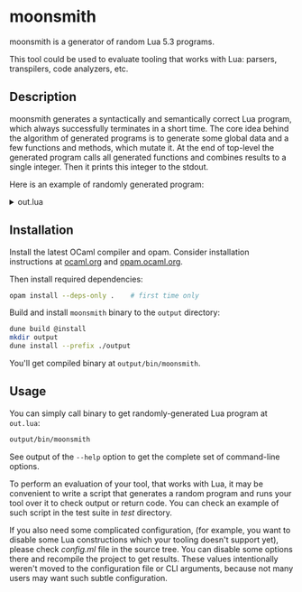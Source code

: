 # moonsmith

moonsmith is a generator of random Lua 5.3 programs.

This tool could be used to evaluate tooling that works with Lua: parsers, transpilers, code analyzers, etc.

## Description

moonsmith generates a syntactically and semantically correct Lua program, which always successfully terminates in a short time. The core idea behind the algorithm of generated programs is to generate some global data and a few functions and methods, which mutate it. At the end of top-level the generated program calls all generated functions and combines results to a single integer. Then it prints this integer to the stdout.

Here is an example of randomly generated program:

<details>
  <summary>out.lua</summary>

```lua
--------------------------------------------------------
-- This code was automatically generated by moonsmith --
-- https://github.com/jubnzv/moonsmith                --
--                                                    --
-- Seed:                   42                         --
--------------------------------------------------------

--------------------------------------------------------
-- Global datums definitions (  5 statements)         --
--------------------------------------------------------
datum0 = {}
datum1 = {}
local datum2 = {}
datum3 = {}
datum4 = 33

--------------------------------------------------------
-- Function definitions (  5 functions)               --
--------------------------------------------------------
-- @return float
function datum2:m5()
  local v20, v22, v24, v26 = "amet dolor", -63.647967, 77.379536, false
  v28, v30 = "anim laborum in consectetur", "et culpa"
  v32, v34, v36, v38 = "Excepteur ullamco dolore commodo", false, 0x1.90e4faf0243cp+1, -0x1.9218b4aa4f36p+5
  if v22 ~= -60.801529 then
      v22 = 8.561483e+01 - math.pi - -(math.cos(v22))
      v22 = math.cos(v22) + math.pi - -(math.sin(118.962421))
  else
      v20 = math.type(v24)
      v20 = "et"
      v22 = math.pi - -(0x1.c4b345d2b1f7p+5)
  end
  local cond42 = 5
  repeat
      v24 = math.cos(85) + math.cos(v22) - -(math.cos(v22))
      v22 = math.cos(46) - -(math.pi)
      cond42 = cond42 + 0x3
  until cond42 <= 41
  v22 = math.cos(64) + math.cos(-89) + -(28.568375)
  v24 = 58.966061 + math.pi - -(math.cos(0x7FFFFFFFFFFFFFB7))
  return math.pi + math.cos(v22) + -(math.cos(v24))
end

-- @param a0 int
-- @param a1 float
-- @param a2 int
-- @return float
function func6(a0, a1, a2)
  v43, v45 = true, false
  v47, v49, v51, v53 = a0, a1, datum4, "labore"
  for i, v in ipairs(datum2) do
      a1 = math.cos(a2) + 0.913118 + -(math.pi)
      v45 = true == math.ult(-5, 0x13) == not math.ult(9, -12)
      v45 = false ~= not true
  end
  local cond58 = 103
  while cond58 >= 0x3D do
      a2 = -53 - -51 + -(-20)
      v43 = true == not math.ult(52, 1)
      a1 = 40.995075 + 34.833123 - -(16.322830)
      cond58 = cond58 - 3
  end
  v45 = false ~= false ~= not false
  for _, v in ipairs(datum2) do
      a1 = math.cos(111.847627) - math.cos(83.461798) - -(math.pi)
      v45 = false == not true
      v43 = math.ult(a0, 3) == math.ult(a0, 19) == not true
  end
  local cond61 = 0x8
  while cond61 < 34 do
      a0 = math.floor(22.326842) ~ 33 - ~ -21
      cond61 = cond61 + 2
  end
  return math.cos(a0) + math.sin(a1) - math.cos(a2) + math.pi + -(99.392101)
end

-- @param a0 string
-- @param a1 boolean
-- @return string
function datum2:m10(a0, a1)
  v62, v64, v66, v68 = true, 0x1.afa9746109228p+5, "ut", "aliquip quis amet"
  v70, v72 = "ad anim", -92.277310
  v62 = false ~= true == not true
  a1 = true == false == not true
  v62 = false == math.ult(0x7fffffffffffffcd, 16) == not true
  v64 = math.sin(-89) + -(72.583285)
  if datum4 == -55 then
      a0 = "non do sunt culpa"
      a0 = math.type(172.555027)
      a0 = math.type(79.062824)
  end
  return a0
end

-- @param a0 int
-- @return boolean
function func13(a0)
  local v78, v80, v82 = "ad", true, -31.820621
  v84, v86 = "consequat consectetur sunt", false
  local v88, v90, v92 = true, false, v78
  for i, v in ipairs(datum1) do
      v80 = false == not false
  end
  local cond97 = false
  while cond97 == true do
      a0 = math.floor(187.033221) - -10 ~ ~ math.floor(v82)
      a0 = math.floor(v82) - math.floor(93.022665) ~ -(0x7FFFFFFFFFFFFFCF)
      a0 = math.floor(78.067013) & #(v78) ~ -(15)
      cond97 = true
  end
  for i=5,10,3 do
      v80 = true ~= not true
      a0 = string.len(v78) + -(-44)
  end
  a0 = math.floor(129.132151) + -(string.len("nulla ex"))
  return math.ult(a0, -5) == true == false == not false
end

-- @param a0 boolean
-- @param a1 string
-- @param a2 string
-- @param a3 string
-- @return int
function datum1:m15(a0, a1, a2, a3)
  v98, v100, v102, v104 = "anim ut ullamco", true, true, "in sint"
  local v106, v108, v110 = 9, -92.227784, a0
  local cond112 = true
  repeat
      v98 = math.type(43)
      a3 = "eiusmod esse laboris"
      v98 = "mollit in esse esse"
      cond112 = false
  until cond112 ~= true
  a0 = true ~= not false
  a3 = v98
  v100 = false == true ~= not true
  local cond117 = 7
  repeat
      v98 = math.type(0x7fffffffffffffb8)
      a0 = true == not math.ult(-3, 18)
      a3 = a1
      cond117 = cond117 + 2
  until cond117 <= 20
  return 21 & #(a1) + string.len(a2) ~ string.len(a3) ~ string.len(v98) & ~ -14
end

--------------------------------------------------------
-- Calling functions                                  --
--------------------------------------------------------
datum2:m5()
arg119_a0 = -14
arg121_a1 = 73.168995
arg123_a2 = 0x7fffffffffffffb0
func6(arg119_a0, arg121_a1, arg123_a2)
arg126_a0 = "veniam Excepteur"
arg128_a1 = true
datum2:m10(arg126_a0, arg128_a1)
arg130_a0 = 32
func13(arg130_a0)
arg133_a0 = false
arg135_a1 = "eiusmod nulla"
arg137_a2 = "culpa nostrud pariatur"
arg139_a3 = "deserunt in tempor"
datum1:m15(arg133_a0, arg135_a1, arg137_a2, arg139_a3)

--------------------------------------------------------
-- Combining and printing result                      --
--------------------------------------------------------
r_datum0 = 0x7fffffffffffff9f
r_datum1 = -68
r_datum2 = 0x7fffffffffffffbf
r_datum3 = 0x7fffffffffffffb1
r_datum4 = datum4
RESULT = r_datum4 - r_datum3 ~ r_datum2 ~ r_datum1 << r_datum0
print(RESULT)
```

</details>

## Installation

Install the latest OCaml compiler and opam. Consider installation instructions at [ocaml.org](https://ocaml.org/docs/install.html) and [opam.ocaml.org](https://opam.ocaml.org/doc/Install.html).

Then install required dependencies:

```bash
opam install --deps-only .    # first time only
```

Build and install `moonsmith` binary to the `output` directory:

```bash
dune build @install
mkdir output
dune install --prefix ./output
```

You'll get compiled binary at `output/bin/moonsmith`.

## Usage

You can simply call binary to get randomly-generated Lua program at `out.lua`:

```bash
output/bin/moonsmith
```

See output of the `--help` option to get the complete set of command-line options.

To perform an evaluation of your tool, that works with Lua, it may be convenient to write a script that generates a random program and runs your tool over it to check output or return code. You can check an example of such script in the test suite in *test* directory.

If you also need some complicated configuration, (for example, you want to disable some Lua constructions which your tooling doesn't support yet), please check *config.ml* file in the source tree. You can disable some options there and recompile the project to get results. These values intentionally weren't moved to the configuration file or CLI arguments, because not many users may want such subtle configuration.
